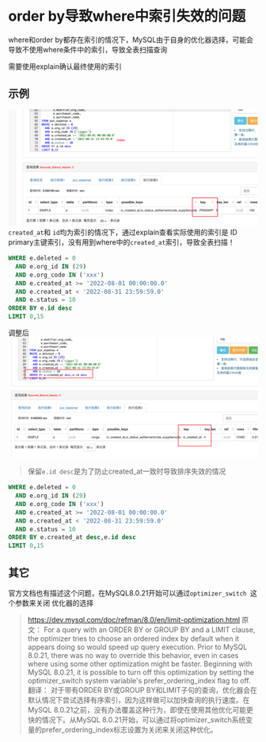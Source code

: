 # order by导致where中索引失效的问题

where和order by都存在索引的情况下，MySQL由于自身的优化器选择，可能会导致不使用where条件中的索引，导致全表扫描查询

需要使用explain确认最终使用的索引

## 示例
![](../../Image/1473551-20220908180242325-551756845.png)
`created_at`和 `id`均为索引的情况下，通过explain查看实际使用的索引是 ID primary主键索引，没有用到where中的`created_at`索引，导致全表扫描！
```sql
WHERE e.deleted = 0
  AND e.org_id IN (29)
  AND e.org_code IN ('xxx')
  AND e.created_at >= '2022-08-01 00:00:00.0'
  AND e.created_at < '2022-08-31 23:59:59.0'
  AND e.status = 10
ORDER BY e.id desc
LIMIT 0,15
```

调整后
![](../../Image/1473551-20220908180334800-1419584503.png)
> 保留`e.id desc`是为了防止created_at一致时导致排序失效的情况
```sql
WHERE e.deleted = 0
  AND e.org_id IN (29)
  AND e.org_code IN ('xxx')
  AND e.created_at >= '2022-08-01 00:00:00.0'
  AND e.created_at < '2022-08-31 23:59:59.0'
  AND e.status = 10
ORDER BY e.created_at desc,e.id desc
LIMIT 0,15
```

## 其它
官方文档也有描述这个问题，在MySQL8.0.21开始可以通过`optimizer_switch `这个参数来关闭 优化器的选择
> https://dev.mysql.com/doc/refman/8.0/en/limit-optimization.html
原文：
For a query with an ORDER BY or GROUP BY and a LIMIT clause, the optimizer tries to choose an ordered index by default when it appears doing so would speed up query execution. Prior to MySQL 8.0.21, there was no way to override this behavior, even in cases where using some other optimization might be faster. Beginning with MySQL 8.0.21, it is possible to turn off this optimization by setting the optimizer_switch system variable's prefer_ordering_index flag to off.
翻译：
对于带有ORDER BY或GROUP BY和LIMIT子句的查询，优化器会在默认情况下尝试选择有序索引，因为这样做可以加快查询的执行速度。在MySQL 8.0.21之前，没有办法覆盖这种行为，即使在使用其他优化可能更快的情况下。从MySQL 8.0.21开始，可以通过将optimizer_switch系统变量的prefer_ordering_index标志设置为关闭来关闭这种优化。
